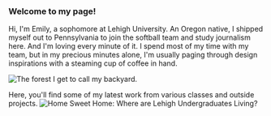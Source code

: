 ### Welcome to my page!

Hi, I'm Emily, a sophomore at Lehigh University. An Oregon native, I shipped myself out to Pennsylvania to join the softball team and study journalism here. And I'm loving every minute of it. I spend most of my time with my team, but in my precious minutes alone, I'm usually paging through design inspirations with a steaming cup of coffee in hand. 

![The forest I get to call my backyard.](https://www.thetreecenter.com/wp-content/uploads/evergreen-tre-832x350.jpg)

Here, you'll find some of my latest work from various classes and outside projects. 
![Home Sweet Home: Where are Lehigh Undergraduates Living?](https://www.emilypreble.github.io/UndergraduateResidenceInfographic.png)
